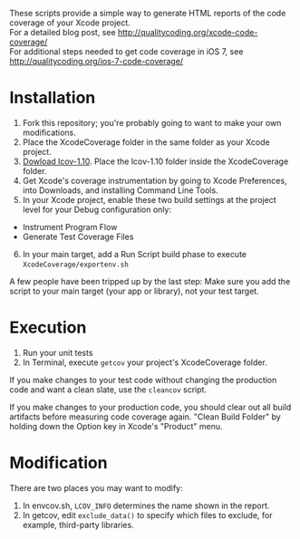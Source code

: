 These scripts provide a simple way to generate HTML reports of the code coverage
of your Xcode project.  
For a detailed blog post, see http://qualitycoding.org/xcode-code-coverage/  
For additional steps needed to get code coverage in iOS 7, see http://qualitycoding.org/ios-7-code-coverage/


Installation
============

1. Fork this repository; you're probably going to want to make your own
modifications.
2. Place the XcodeCoverage folder in the same folder as your Xcode project.
3. [Dowload lcov-1.10](http://downloads.sourceforge.net/ltp/lcov-1.10.tar.gz).
Place the lcov-1.10 folder inside the XcodeCoverage folder.
4. Get Xcode's coverage instrumentation by going to Xcode Preferences, into Downloads, and installing Command Line Tools.
5. In your Xcode project, enable these two build settings at the project level
for your Debug configuration only:
  * Instrument Program Flow
  * Generate Test Coverage Files
6. In your main target, add a Run Script build phase to execute
``XcodeCoverage/exportenv.sh``

A few people have been tripped up by the last step: Make sure you add the
script to your main target (your app or library), not your test target.


Execution
=========

1. Run your unit tests
2. In Terminal, execute `getcov` your project's XcodeCoverage folder.

If you make changes to your test code without changing the production code and
want a clean slate, use the ``cleancov`` script.

If you make changes to your production code, you should clear out all build
artifacts before measuring code coverage again. "Clean Build Folder" by holding
down the Option key in Xcode's "Product" menu.


Modification
============

There are two places you may want to modify:

1. In envcov.sh, ``LCOV_INFO`` determines the name shown in the report.
2. In getcov, edit ``exclude_data()`` to specify which files to exclude, for
example, third-party libraries.
